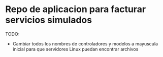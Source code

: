 # Repo de aplicacion para facturar servicios simulados
TODO:
- Cambiar todos los nombres de controladores y modelos a mayuscula inicial para que servidores Linux puedan encontrar archivos
